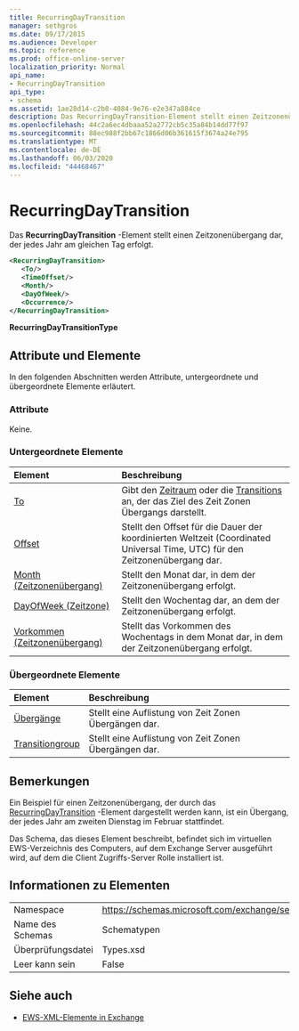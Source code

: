 ```yaml
---
title: RecurringDayTransition
manager: sethgros
ms.date: 09/17/2015
ms.audience: Developer
ms.topic: reference
ms.prod: office-online-server
localization_priority: Normal
api_name:
- RecurringDayTransition
api_type:
- schema
ms.assetid: 1ae28d14-c2b8-4084-9e76-e2e347a884ce
description: Das RecurringDayTransition-Element stellt einen Zeitzonenübergang dar, der jedes Jahr am gleichen Tag erfolgt.
ms.openlocfilehash: 44c2a6ec4dbaaa52a2772cb5c35a84b14dd77f97
ms.sourcegitcommit: 88ec988f2bb67c1866d06b361615f3674a24e795
ms.translationtype: MT
ms.contentlocale: de-DE
ms.lasthandoff: 06/03/2020
ms.locfileid: "44468467"
---
```

# <a name="recurringdaytransition"></a>RecurringDayTransition

Das **RecurringDayTransition** -Element stellt einen Zeitzonenübergang dar, der jedes Jahr am gleichen Tag erfolgt. 
  
```xml
<RecurringDayTransition>
   <To/>
   <TimeOffset/>
   <Month/>
   <DayOfWeek/>
   <Occurrence/>
</RecurringDayTransition>
```

 **RecurringDayTransitionType**
## <a name="attributes-and-elements"></a>Attribute und Elemente

In den folgenden Abschnitten werden Attribute, untergeordnete und übergeordnete Elemente erläutert.
  
### <a name="attributes"></a>Attribute

Keine.
  
### <a name="child-elements"></a>Untergeordnete Elemente

|**Element**|**Beschreibung**|
|:-----|:-----|
|[To](to.md) <br/> |Gibt den [Zeitraum](period.md) oder die [Transitions](transitionsgroup.md) an, der das Ziel des Zeit Zonen Übergangs darstellt.  <br/> |
|[Offset](timeoffset.md) <br/> |Stellt den Offset für die Dauer der koordinierten Weltzeit (Coordinated Universal Time, UTC) für den Zeitzonenübergang dar.  <br/> |
|[Month (Zeitzonenübergang)](month-time-zone-transition.md) <br/> |Stellt den Monat dar, in dem der Zeitzonenübergang erfolgt.  <br/> |
|[DayOfWeek (Zeitzone)](dayofweek-timezone.md) <br/> |Stellt den Wochentag dar, an dem der Zeitzonenübergang erfolgt.  <br/> |
|[Vorkommen (Zeitzonenübergang)](occurrence-time-zone-transition.md) <br/> |Stellt das Vorkommen des Wochentags in dem Monat dar, in dem der Zeitzonenübergang erfolgt.  <br/> |
   
### <a name="parent-elements"></a>Übergeordnete Elemente

|**Element**|**Beschreibung**|
|:-----|:-----|
|[Übergänge](transitions.md) <br/> |Stellt eine Auflistung von Zeit Zonen Übergängen dar.  <br/> |
|[Transitiongroup](transitionsgroup.md) <br/> |Stellt eine Auflistung von Zeit Zonen Übergängen dar.  <br/> |
   
## <a name="remarks"></a>Bemerkungen

Ein Beispiel für einen Zeitzonenübergang, der durch das [RecurringDayTransition](recurringdaytransition.md) -Element dargestellt werden kann, ist ein Übergang, der jedes Jahr am zweiten Dienstag im Februar stattfindet. 
  
Das Schema, das dieses Element beschreibt, befindet sich im virtuellen EWS-Verzeichnis des Computers, auf dem Exchange Server ausgeführt wird, auf dem die Client Zugriffs-Server Rolle installiert ist.
  
## <a name="element-information"></a>Informationen zu Elementen

|||
|:-----|:-----|
|Namespace  <br/> |https://schemas.microsoft.com/exchange/services/2006/types  <br/> |
|Name des Schemas  <br/> |Schematypen  <br/> |
|Überprüfungsdatei  <br/> |Types.xsd  <br/> |
|Leer kann sein  <br/> |False  <br/> |
   
## <a name="see-also"></a>Siehe auch



- [EWS-XML-Elemente in Exchange](ews-xml-elements-in-exchange.md)

